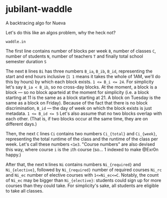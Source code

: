 # jubilant-waddle
A backtracing algo for Nueva

Let's do this like an algos problem, why the heck not?

`waddle.in`

The first line contains number of blocks per week `B`, number of classes `C`, number of students `N`, number of teachers `T` and finally total school semester duration `S`

The next `B` lines `Bi` has three numbers `B_ia`, `B_ib`, `B_id`, representing the start and end hours inclusive (`1 1` means it takes the whole of 1AM, we'll do this by hours) by which each block exists. `1 <= B_i <= 24`. For simplicity let's say `B_ia < B_ib`, so no cross-day blocks. At the moment, a block is a block — so no block aparteid at the moment for simplicity (i.e. a block starting at 11 is the same as a block starting at 21. A block on Tuesday is the same as a block on Friday). Because of the fact that there is no block discrimination, `B_id` — the day of week on which the block exists is just metadata. `1 <= B_id <= 5` Let's also assume that no two blocks overlap with each other. (That is, if two blocks occur at the same time, they are on different days.)

Then, the next `C` lines `Ci` contains two numbers `Ci_{total}` and `Ci_{week}`, representing the total runtime of the class and the runtime of the class per week. Let's call these numbers `<1e3`. "Course numbers" are also devised this way, where course `i` is the `i`th course (so... 1 indexed to make @Exr0n happy.)

After that, the next `N` lines `Ni` contains numbers `Ni_{required}` and `Ni_{elective}`, followed by `Ni_{required}` number of required courses `Ni_rc` and `Ni_ec` number of elective courses with `1<=Ni_ec<=C`. Notably, the count of `Ni_ec` may be bigger than `Ni_{elective}`: students could sign up for more courses than they could take. For simplicity's sake, all students are eligible to take all classes.



